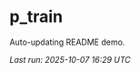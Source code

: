 # p_train

Auto-updating README demo.

<!--START_SECTION:status-->
_Last run: 2025-10-07 16:29 UTC_
<!--END_SECTION:status-->


























































































































































































































































































































































































































































































































































































































































































































































































































































































































































































































































